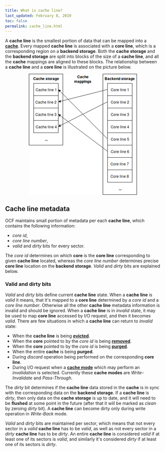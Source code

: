 ```yaml
---
title: What is cache line?
last_updated: February 8, 2019
toc: false
permalink: cache_line.html
---
```


A **cache line** is the smallest portion of data that can be mapped
into a [**cache**](/cache.html). Every mapped **cache line** is
associated with a **core line**, which is a corresponding region on a
**backend storage**. Both the **cache storage** and the **backend storage**
are split into blocks of the size of a **cache line**, and all the
**cache** mappings are aligned to these blocks. The relationship between
a **cache line** and a **core line** is illustrated on the picture below.

<center><img src="images/cache_line.png"></center>

## Cache line metadata

OCF maintains small portion of metadata per each **cache line**, which
contains the following information:
- *core id*,
- *core line number*,
- *valid* and *dirty* bits for every sector.

The *core id* determines on which **core** is the **core line**
corresponding to given **cache line** located, whereas the *core line
number* determines precise **core line** location on the **backend
storage**. *Valid* and *dirty* bits are explained below.

### Valid and dirty bits

*Valid* and *dirty* bits define current **cache line** state. When a
**cache line** is *valid* it means, that it's mapped to a **core line**
determined by a *core id* and a *core line number*. Otherwise all the
other **cache line** metadata information is invalid and should be ignored.
When a **cache line** is in *invalid* state, it may be used to map **core
line** accessed by I/O request, and then it becomes *valid*. There are
few situations in which a **cache line** can return to *invalid* state:
- When the **cache line** is being [**evicted**](/cache_operations.html).
- When the **core** pointed to by the *core id* is being
  [**removed**](/cache_management.html).
- When the **core** pointed to by the *core id* is being
  [**purged**](/cache_operations.html).
- When the entire **cache** is being **purged**.
- During *discard* operation being performed on the corresponding **core
  line**.
- During I/O request when a
  [**cache mode**](/cache_configuration.html#cache-mode) which may perform
  an *invalidation* is selected. Currently these **cache modes** are
  *Write-Invalidate* and *Pass-Through*.

The *dirty* bit determines if the **cache line** data stored in the
**cache** is in sync with the corresponding data on the **backend storage**.
If a **cache line** is *dirty*, then only data on the **cache storage**
is up to date, and it will need to be **flushed** at some point in the
future (after that it will be marked as *clean* by zeroing *dirty* bit).
A **cache line** can become dirty only during write operation in *Write-Back*
mode.

*Valid* and *dirty* bits are maintained per sector, which means that
not every sector in a *valid* **cache line** has to be *valid*, as well
as not every sector in a *dirty* **cache line** has to be *dirty*. An
entire **cache line** is considered *valid* if at least one of its
sectors is *valid*, and similarly it's considered *dirty* if at least
one of its sectors is *dirty*.

